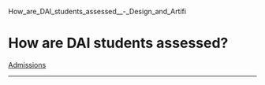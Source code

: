 How_are_DAI_students_assessed__-_Design_and_Artifi



How are DAI students assessed?
==============================

[Admissions](https://www.sutd.edu.sg/dai/tag/admissions/)

---

